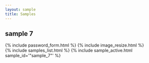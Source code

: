```yaml
---
layout: sample
title: Samples
---
```

<div id="wrapper">
<div id="content_area">
<div id="content_body">

<div id="sample">
<h2>sample 7</h2>
{% include password_form.html %}
{% include image_resize.html %}
<div id="placeholder1"></div>
<div id="placeholder2"></div>
<div id="placeholder3"></div>
</div>

</div>
</div>
{% include samples_list.html %}
{% include sample_active.html sample_id='"sample_7"' %}
</div>

<script type="text/javascript">
function growImages() {
	 growImage('#img1');
	 growImage('#img2');
	 growImage('#img3');
}

function shrinkImages() {
	 shrinkImage('#img1');
	 shrinkImage('#img2');
	 shrinkImage('#img3');
}

function decryptAllImages() {
        setFeedback('Decrypting ...');
	var password = document.getElementById('password').value;
	var def1 = decryptAndDisplaySingleImage('/jeremyclough/assets/images/samples/SAMP-216-1.jpg.encrypted',password,'placeholder1','img1');
	def1.fail(function(err) {
		setFeedback(err);
	});
	def1.done(function() {
		var def2 = decryptAndDisplaySingleImage('/jeremyclough/assets/images/samples/SAMP-216-2.jpg.encrypted',password,'placeholder2','img2');
		def2.fail(function(err) {
			setFeedback(err);	
		});
		def2.done(function() {
			var def3 = decryptAndDisplaySingleImage('/jeremyclough/assets/images/samples/SAMP-216-3.jpg.encrypted',password,'placeholder3','img3');
			def3.fail(function(err) {
				setFeedback(err);
			});
			def3.done(function() {
				$("#form_password").toggle();		// Hide the password form.
				$('.fadein').toggle('slow');		// Un-hide the images.
				$("#sample_resize_buttons").toggle();	// Un-hide image resize buttons.
			});
		});
	});
}
</script>

